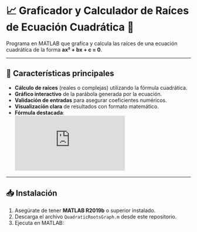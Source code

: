 # 📈 Graficador y Calculador de Raíces de Ecuación Cuadrática 🧮

Programa en MATLAB que grafica y calcula las raíces de una ecuación cuadrática de la forma **ax² + bx + c = 0**.

---

## 🚀 Características principales
- **Cálculo de raíces** (reales o complejas) utilizando la fórmula cuadrática.
- **Gráfico interactivo** de la parábola generada por la ecuación.
- **Validación de entradas** para asegurar coeficientes numéricos.
- **Visualización clara** de resultados con formato matemático.
- **Fórmula destacada**:  
  ![Fórmula cuadrática](https://latex.codecogs.com/png.latex?x%20%3D%20%5Cfrac%7B-b%20%5Cpm%20%5Csqrt%7Bb%5E2%20-%204ac%7D%7D%7B2a%7D)

---

## 📥 Instalación
1. Asegúrate de tener **MATLAB R2019b** o superior instalado.
2. Descarga el archivo `QuadraticRootsGraph.m` desde este repositorio.
3. Ejecuta en MATLAB: